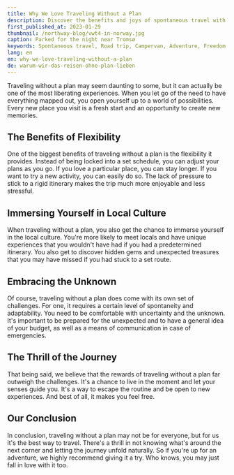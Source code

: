 ```yaml
---
title: Why We Love Traveling Without a Plan
description: Discover the benefits and joys of spontaneous travel with this road trip guide. Read about the adventures and unexpected experiences that come with unplanned travel.
first_published_at: 2023-01-29
thumbnail: /northway-blog/vwt4-in-norway.jpg
caption: Parked for the night near Tromsø
keywords: Spontaneous travel, Road trip, Campervan, Adventure, Freedom, Discover new places, Overcome challenges, Unexpected experiences, Travel inspiration, Unplanned travel
lang: en
en: why-we-love-traveling-without-a-plan
de: warum-wir-das-reisen-ohne-plan-lieben
---
```


Traveling without a plan may seem daunting to some, but it can actually be one of the most liberating experiences. When you let go of the need to have everything mapped out, you open yourself up to a world of possibilities. Every new place you visit is a fresh start and an opportunity to create new memories.

## The Benefits of Flexibility

One of the biggest benefits of traveling without a plan is the flexibility it provides. Instead of being locked into a set schedule, you can adjust your plans as you go. If you love a particular place, you can stay longer. If you want to try a new activity, you can easily do so. The lack of pressure to stick to a rigid itinerary makes the trip much more enjoyable and less stressful.

## Immersing Yourself in Local Culture

When traveling without a plan, you also get the chance to immerse yourself in the local culture. You're more likely to meet locals and have unique experiences that you wouldn't have had if you had a predetermined itinerary. You also get to discover hidden gems and unexpected treasures that you may have missed if you had stuck to a set route.

## Embracing the Unknown

Of course, traveling without a plan does come with its own set of challenges. For one, it requires a certain level of spontaneity and adaptability. You need to be comfortable with uncertainty and the unknown. It's important to be prepared for the unexpected and to have a general idea of your budget, as well as a means of communication in case of emergencies.

## The Thrill of the Journey

That being said, we believe that the rewards of traveling without a plan far outweigh the challenges. It's a chance to live in the moment and let your senses guide you. It's a way to escape the routine and be open to new experiences. And best of all, it makes you feel free.

## Our Conclusion

In conclusion, traveling without a plan may not be for everyone, but for us it's the best way to travel. There's a thrill in not knowing what's around the next corner and letting the journey unfold naturally. So if you're up for an adventure, we highly recommend giving it a try. Who knows, you may just fall in love with it too.
